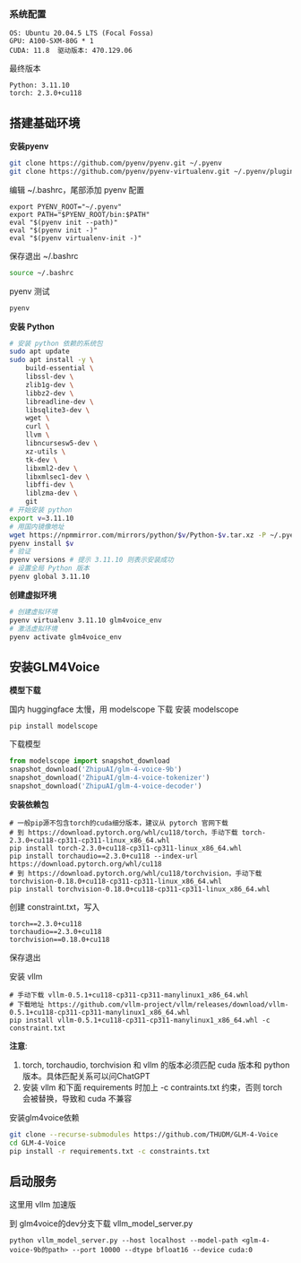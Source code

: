 
### 系统配置

```
OS: Ubuntu 20.04.5 LTS (Focal Fossa)
GPU: A100-SXM-80G * 1
CUDA: 11.8  驱动版本: 470.129.06 
```

最终版本 
```
Python: 3.11.10 
torch: 2.3.0+cu118
```

## 搭建基础环境 

**安装pyenv**
```bash
git clone https://github.com/pyenv/pyenv.git ~/.pyenv
git clone https://github.com/pyenv/pyenv-virtualenv.git ~/.pyenv/plugins/pyenv-virtualenv
```

编辑 ~/.bashrc，尾部添加 pyenv 配置 
```log
export PYENV_ROOT="~/.pyenv"
export PATH="$PYENV_ROOT/bin:$PATH"
eval "$(pyenv init --path)"
eval "$(pyenv init -)"
eval "$(pyenv virtualenv-init -)"
```
保存退出 ~/.bashrc
```bash
source ~/.bashrc
```
pyenv 测试 
```bash
pyenv 
```

**安装 Python**
```bash
# 安装 python 依赖的系统包 
sudo apt update 
sudo apt install -y \
    build-essential \
    libssl-dev \
    zlib1g-dev \
    libbz2-dev \
    libreadline-dev \
    libsqlite3-dev \
    wget \
    curl \
    llvm \
    libncursesw5-dev \
    xz-utils \
    tk-dev \
    libxml2-dev \
    libxmlsec1-dev \
    libffi-dev \
    liblzma-dev \
    git
# 开始安装 python 
export v=3.11.10 
# 用国内镜像地址
wget https://npmmirror.com/mirrors/python/$v/Python-$v.tar.xz -P ~/.pyenv/cache/
pyenv install $v 
# 验证 
pyenv versions # 提示 3.11.10 则表示安装成功 
# 设置全局 Python 版本
pyenv global 3.11.10
```

**创建虚拟环境** 
```bash
# 创建虚拟环境
pyenv virtualenv 3.11.10 glm4voice_env
# 激活虚拟环境
pyenv activate glm4voice_env
```

## 安装GLM4Voice 

**模型下载** 

国内 huggingface 太慢，用 modelscope 下载
安装 modelscope 
```
pip install modelscope 
```
下载模型 
```python 
from modelscope import snapshot_download
snapshot_download('ZhipuAI/glm-4-voice-9b')
snapshot_download('ZhipuAI/glm-4-voice-tokenizer')
snapshot_download('ZhipuAI/glm-4-voice-decoder')
```

**安装依赖包** 
```
# 一般pip源不包含torch的cuda细分版本，建议从 pytorch 官网下载  
# 到 https://download.pytorch.org/whl/cu118/torch，手动下载 torch-2.3.0+cu118-cp311-cp311-linux_x86_64.whl
pip install torch-2.3.0+cu118-cp311-cp311-linux_x86_64.whl
pip install torchaudio==2.3.0+cu118 --index-url https://download.pytorch.org/whl/cu118
# 到 https://download.pytorch.org/whl/cu118/torchvision，手动下载 torchvision-0.18.0+cu118-cp311-cp311-linux_x86_64.whl
pip install torchvision-0.18.0+cu118-cp311-cp311-linux_x86_64.whl
```

创建 constraint.txt，写入
```log
torch==2.3.0+cu118
torchaudio==2.3.0+cu118
torchvision==0.18.0+cu118
```
保存退出

安装 vllm 
```
# 手动下载 vllm-0.5.1+cu118-cp311-cp311-manylinux1_x86_64.whl
# 下载地址 https://github.com/vllm-project/vllm/releases/download/vllm-0.5.1+cu118-cp311-cp311-manylinux1_x86_64.whl
pip install vllm-0.5.1+cu118-cp311-cp311-manylinux1_x86_64.whl -c constraint.txt
```

**注意**: 
1. torch, torchaudio, torchvision 和 vllm 的版本必须匹配 cuda 版本和 python 版本。具体匹配关系可以问ChatGPT
2. 安装 vllm 和下面 requirements 时加上 -c contraints.txt 约束，否则 torch 会被替换，导致和 cuda 不兼容 

安装glm4voice依赖 
```bash
git clone --recurse-submodules https://github.com/THUDM/GLM-4-Voice
cd GLM-4-Voice
pip install -r requirements.txt -c constraints.txt
```

## 启动服务 

这里用 vllm 加速版 

到 glm4voice的dev分支下载 vllm_model_server.py 
```
python vllm_model_server.py --host localhost --model-path <glm-4-voice-9b的path> --port 10000 --dtype bfloat16 --device cuda:0
```




